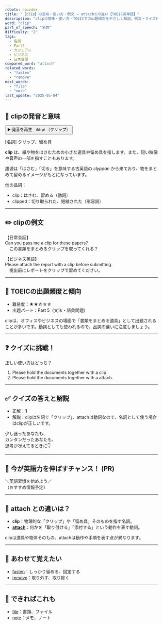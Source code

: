 ```yaml
---
robots: noindex
title: "【clip】の意味・使い方・例文 ― attachとの違い【TOEIC英単語】"
description: "clipの意味・使い方・TOEICでの出題傾向をやさしく解説。例文・クイズ付きでattachとの違いもわかりやすく学べます。"
word: "clip"
part_of_speech: "名詞"
difficulty: "2"
tags:
  - 名詞
  - Part5
  - カジュアル
  - ビジネス
  - 日常会話
compared_word: "attach"
related_words:
  - "fasten"
  - "remove"
next_words:
  - "file"
  - "note"
last_update: "2025-05-04"
---
```


## 🔰 clipの発音と意味

<button class="play-audio" onclick="playTTS('clip')">
  <span class="play-audio-main">
    ▶️ 発音を再生　/klɪp/
  </span>
  <span class="play-audio-sub">
    （クリップ）
  </span>
</button>

[名詞] クリップ、留め具

**clip** は、紙や物をはさむための小さな道具や留め具を指します。また、短い映像や音声の一部を指すこともあります。

語源は「はさむ」「切る」を意味する古英語の *clyppan* から来ており、物をまとめて留めるイメージがもとになっています。

他の品詞：  
- clip：はさむ、留める（動詞）
- clipped：切り取られた、短縮された（形容詞）

---

## ✏️ clipの例文

【日常会話】  
Can you pass me a clip for these papers?  
　この書類をまとめるクリップを取ってくれる？

【ビジネス英語】  
Please attach the report with a clip before submitting.  
　提出前にレポートをクリップで留めてください。

---

## 🎯 TOEICの出題頻度と傾向

- 難易度：★★☆☆☆
- 出題パート：Part 5（文法・語彙問題）

clipは、オフィスやビジネスの場面で「書類をまとめる道具」として出題されることが多いです。動詞としても使われるので、品詞の違いに注意しましょう。

---

## ❓ クイズに挑戦！

正しい使い方はどっち？

1. Please hold the documents together with a clip.  
2. Please hold the documents together with a attach.

---

## ✅ クイズの答えと解説

- 正解：**1**
- 解説：clipは名詞で「クリップ」、attachは動詞なので、名詞として使う場合はclipが正しいです。

少し迷ったあなたも、  
カンタンだったあなたも、  
思考が冴えてるときに👇️

---

## 🚀 今が英語力を伸ばすチャンス！ (PR)

<div class="info-center">
＼英語習慣を始めよう／<br>  
（おすすめ情報予定）
</div>

---

## 🤔  attach との違いは？

- **clip**：物理的な「クリップ」や「留め具」そのものを指す名詞。
- **[attach](/word/attach)**：何かを「取り付ける」「添付する」という動作を表す動詞。

clipは道具や物体そのもの、attachは動作や手順を表す点が異なります。

---

## 🧩 あわせて覚えたい

- [fasten](/word/fasten)：しっかり留める、固定する
- [remove](/word/remove)：取り外す、取り除く

---

## 📖 できればこれも

- [file](/word/file)：書類、ファイル
- [note](/word/note)：メモ、ノート

<!-- cvid: aid15_bid13 -->
